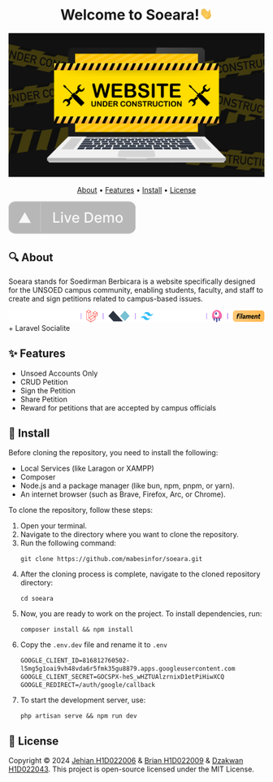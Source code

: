 <h1 align="center">Welcome to Soeara!<img src="https://raw.githubusercontent.com/send0moka/send0moka/main/wave.gif" width="26"></h1>

[![](/public/underdev.svg)]()

<p align="center">
  <a href="#about">About</a> •
  <a href="#features">Features</a> •
  <a href="#install">Install</a> •
  <a href="#license">License</a>
</p>

<img src="https://raw.githubusercontent.com/amertadev/analista101/main/public/assets/demo-button.svg" style="opacity: 0.3">

<h2 id="about">🔍 About</h2>

Soeara stands for Soedirman Berbicara is a website specifically designed for the UNSOED campus community, enabling students, faculty, and staff to create and sign petitions related to campus-based issues.

<img src="public/tech.svg" height="24"> + Laravel Socialite

<h2 id="features">✨ Features</h2>

- Unsoed Accounts Only
- CRUD Petition
- Sign the Petition
- Share Petition
- Reward for petitions that are accepted by campus officials

<h2 id="install">🔌 Install</h2>

Before cloning the repository, you need to install the following:

- Local Services (like Laragon or XAMPP)
- Composer
- Node.js and a package manager (like bun, npm, pnpm, or yarn).
- An internet browser (such as Brave, Firefox, Arc, or Chrome).

To clone the repository, follow these steps:

1. Open your terminal.
2. Navigate to the directory where you want to clone the repository.
3. Run the following command:
   ```
   git clone https://github.com/mabesinfor/soeara.git
   ```
4. After the cloning process is complete, navigate to the cloned repository directory:
   ```
   cd soeara
   ```
5. Now, you are ready to work on the project. To install dependencies, run:
   ```
   composer install && npm install
   ```
6. Copy the `.env.dev` file and rename it to `.env`
   ```
   GOOGLE_CLIENT_ID=816812760502-l5mg5g1oai9vh48vda6r5fmk35gu8879.apps.googleusercontent.com
   GOOGLE_CLIENT_SECRET=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
   GOOGLE_REDIRECT=/auth/google/callback
   ```
7. To start the development server, use:
   ```
   php artisan serve && npm run dev
   ```

<h2 id="license">🔰 License</h2>

Copyright © 2024 [Jehian H1D022006](https://github.com/send0moka/) & [Brian H1D022009](https://github.com/buriane/) & [Dzakwan H1D022043](https://github.com/dzakwanIrfan/). This project is open-source licensed under the MIT License.
